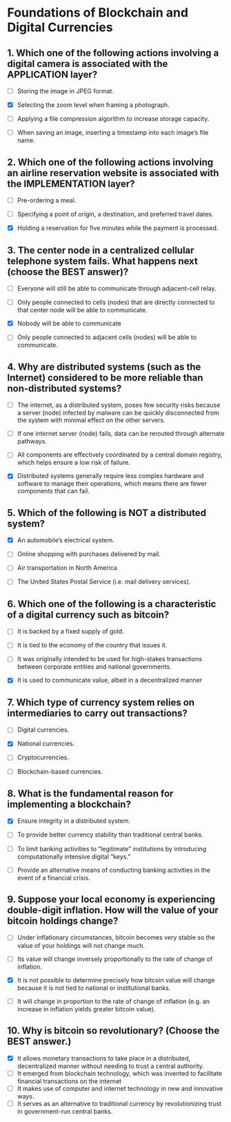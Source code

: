 # Foundations of Blockchain and Digital Currencies


## 1. Which one of the following actions involving a digital camera is associated with the APPLICATION layer?
- [ ] Storing the image in JPEG format.
- [x] Selecting the zoom level when framing a photograph.
- [ ] Applying a file compression algorithm to increase storage capacity.
- [ ] When saving an image, inserting a timestamp into each image’s file name.


## 2. Which one of the following actions involving an airline reservation website is associated with the IMPLEMENTATION layer?
- [ ] Pre-ordering a meal.
- [ ] Specifying a point of origin, a destination, and preferred travel dates.
- [x] Holding a reservation for five minutes while the payment is processed.


## 3. The center node in a centralized cellular telephone system fails. What happens next (choose the BEST answer)?
- [ ] Everyone will still be able to communicate through adjacent-cell relay.
- [ ] Only people connected to cells (nodes) that are directly connected to that center node will be able to communicate.
- [x] Nobody will be able to communicate
- [ ] Only people connected to adjacent cells (nodes) will be able to communicate.


## 4. Why are distributed systems (such as the Internet) considered to be more reliable than non-distributed systems?
- [ ] The internet, as a distributed system, poses few security risks because a server (node) infected by malware can be quickly disconnected from the system with minimal effect on the other servers.
- [ ] If one internet server (node) fails, data can be rerouted through alternate pathways.
- [ ] All components are effectively coordinated by a central domain registry, which helps ensure a low risk of failure.
- [x] Distributed systems generally require less complex hardware and software to manage their operations, which means there are fewer components that can fail.


## 5. Which of the following is NOT a distributed system? 
- [x] An automobile’s electrical system.
- [ ] Online shopping with purchases delivered by mail.
- [ ] Air transportation in North America.
- [ ] The United States Postal Service (i.e. mail delivery services).


## 6. Which one of the following is a characteristic of a digital currency such as bitcoin? 
- [ ] It is backed by a fixed supply of gold.
- [ ] It is tied to the economy of the country that issues it.
- [ ] It was originally intended to be used for high-stakes transactions between corporate entities and national governments.
- [x] It is used to communicate value, albeit in a decentralized manner


## 7. Which type of currency system relies on intermediaries to carry out transactions?  
- [ ] Digital currencies.
- [x] National currencies.
- [ ] Cryptocurrencies.
- [ ] Blockchain-based currencies.


## 8. What is the fundamental reason for implementing a blockchain?
- [x] Ensure integrity in a distributed system.
- [ ] To provide better currency stability than traditional central banks.
- [ ] To limit banking activities to “legitimate” institutions by introducing computationally intensive digital “keys.”
- [ ] Provide an alternative means of conducting banking activities in the event of a financial crisis.


## 9. Suppose your local economy is experiencing double-digit inflation. How will the value of your bitcoin holdings change? 
- [ ] Under inflationary circumstances, bitcoin becomes very stable so the value of your holdings will not change much.
- [ ] Its value will change inversely proportionally to the rate of change of inflation.
- [x] It is not possible to determine precisely how bitcoin value will change because it is not tied to national or institutional banks.
- [ ] It will change in proportion to the rate of change of inflation (e.g. an increase in inflation yields greater bitcoin value).


## 10. Why is bitcoin so revolutionary? (Choose the BEST answer.) 
- [x] It allows monetary transactions to take place in a distributed, decentralized manner without needing to trust a central authority.
- [ ] It emerged from blockchain technology, which was invented to facilitate financial transactions on the internet
- [ ] It makes use of computer and internet technology in new and innovative ways.
- [ ] It serves as an alternative to traditional currency by revolutionizing trust in government-run central banks.
